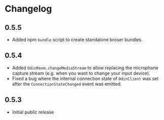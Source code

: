 # Changelog

## 0.5.5

- Added npm `bundle` script to create standalone broser bundles.

## 0.5.4

- Added `OdinRoom.changeMediaStream` to allow replacing the microphone capture stream (e.g. when you want to change your input device).
- Fixed a bug where the internal connection state of `OdinClient` was set after the `ConnectionStateChanged` event was emitted.

## 0.5.3

- Initial public release
